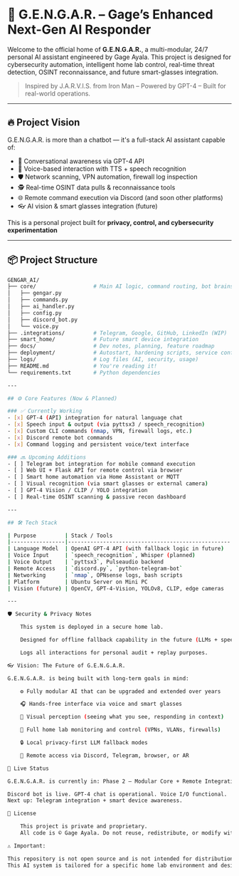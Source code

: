 # 🤖 G.E.N.G.A.R. – Gage’s Enhanced Next-Gen AI Responder

Welcome to the official home of **G.E.N.G.A.R.**, a multi-modular, 24/7 personal AI assistant engineered by Gage Ayala. This project is designed for cybersecurity automation, intelligent home lab control, real-time threat detection, OSINT reconnaissance, and future smart-glasses integration.

> Inspired by J.A.R.V.I.S. from Iron Man – Powered by GPT-4 – Built for real-world operations.

---

## 🔥 Project Vision

G.E.N.G.A.R. is more than a chatbot — it's a full-stack AI assistant capable of:

- 🧠 Conversational awareness via GPT-4 API  
- 🎤 Voice-based interaction with TTS + speech recognition  
- 🛡️ Network scanning, VPN automation, firewall log inspection  
- 🕵️ Real-time OSINT data pulls & reconnaissance tools  
- 🌐 Remote command execution via Discord (and soon other platforms)  
- 👓 AI vision & smart glasses integration (future)  

This is a personal project built for **privacy, control, and cybersecurity experimentation**

---

## 📦 Project Structure

```bash
GENGAR_AI/
├── core/                  # Main AI logic, command routing, bot brains
│   ├── gengar.py
│   ├── commands.py
│   ├── ai_handler.py
│   ├── config.py
│   ├── discord_bot.py
│   └── voice.py
├── .integrations/         # Telegram, Google, GitHub, LinkedIn (WIP)
├── smart_home/            # Future smart device integration
├── docs/                  # Dev notes, planning, feature roadmap
├── deployment/            # Autostart, hardening scripts, service configs
├── logs/                  # Log files (AI, security, usage)
├── README.md              # You're reading it!
└── requirements.txt       # Python dependencies

---

## ⚙️ Core Features (Now & Planned)

### ✅ Currently Working
- [x] GPT-4 (API) integration for natural language chat
- [x] Speech input & output (via pyttsx3 / speech_recognition)
- [x] Custom CLI commands (nmap, VPN, firewall logs, etc.)
- [x] Discord remote bot commands
- [x] Command logging and persistent voice/text interface

### 🔜 Upcoming Additions
- [ ] Telegram bot integration for mobile command execution
- [ ] Web UI + Flask API for remote control via browser
- [ ] Smart home automation via Home Assistant or MQTT
- [ ] Visual recognition (via smart glasses or external camera)
- [ ] GPT-4 Vision / CLIP / YOLO integration
- [ ] Real-time OSINT scanning & passive recon dashboard

---

## 🛠️ Tech Stack

| Purpose         | Stack / Tools                                     |
|-----------------|---------------------------------------------------|
| Language Model  | OpenAI GPT-4 API (with fallback logic in future)  |
| Voice Input     | `speech_recognition`, Whisper (planned)           |
| Voice Output    | `pyttsx3`, Pulseaudio backend                     |
| Remote Access   | `discord.py`, `python-telegram-bot`               |
| Networking      | `nmap`, OPNsense logs, bash scripts               |
| Platform        | Ubuntu Server on Mini PC                          |
| Vision (future) | OpenCV, GPT-4-Vision, YOLOv8, CLIP, edge cameras  |

---

🛡️ Security & Privacy Notes

    This system is deployed in a secure home lab.

    Designed for offline fallback capability in the future (LLMs + speech models).

    Logs all interactions for personal audit + replay purposes.

👓 Vision: The Future of G.E.N.G.A.R.

G.E.N.G.A.R. is being built with long-term goals in mind:

    ⚙️ Fully modular AI that can be upgraded and extended over years

    🎧 Hands-free interface via voice and smart glasses

    🧠 Visual perception (seeing what you see, responding in context)

    📡 Full home lab monitoring and control (VPNs, VLANs, firewalls)

    🔒 Local privacy-first LLM fallback modes

    📱 Remote access via Discord, Telegram, browser, or AR

📢 Live Status

G.E.N.G.A.R. is currently in: Phase 2 – Modular Core + Remote Integration.

Discord bot is live. GPT-4 chat is operational. Voice I/O functional.
Next up: Telegram integration + smart device awareness.

📄 License

    This project is private and proprietary.
    All code is © Gage Ayala. Do not reuse, redistribute, or modify without written permission.

⚠️ Important:

This repository is not open source and is not intended for distribution.
This AI system is tailored for a specific home lab environment and designed for personal use only.
